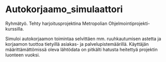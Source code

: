 # Autokorjaamo_simulaattori

Ryhmätyö. Tehty harjoitusprojektina Metropolian Ohjelmointiprojekti-kurssilla. 

Simuloi autokorjaamon toimintaa selvittäen mm. ruuhkautumisen astetta ja korjaamon tuottoa tietyillä asiakas- ja palvelupistemäärillä. 
Käyttäjän määrittämättömissä oleva lähtödata on pitkälti hatusta heitettyä projektin luonteen vuoksi.
